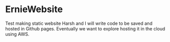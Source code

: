 # ErnieWebsite
Test making static website
Harsh and I will write code to be saved and hosted in Github pages. Eventually we want to explore hosting it in the cloud using AWS.
